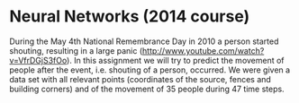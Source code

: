# Neural Networks (2014 course)

During the May 4th National Remembrance Day in 2010 a person started shouting, resulting in a large panic (http://www.youtube.com/watch?v=VfrDGjS3fOo). In this assignment we will try to predict the movement of people after the event, i.e. shouting of a person, occurred. We were given a data set with all relevant points (coordinates of the source, fences and building corners) and of the movement of 35 people during 47 time steps.
